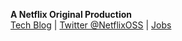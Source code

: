 **A Netflix Original Production**  
[Tech Blog](http://techblog.netflix.com) | [Twitter @NetflixOSS](https://twitter.com/#!/NetflixOSS) | [Jobs](http://jobs.netflix.com)
